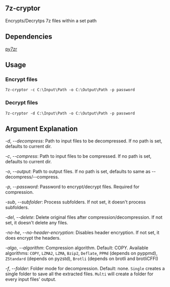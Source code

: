 ## 7z-cryptor
Encrypts/Decrytps 7z files within a set path

## Dependencies
[py7zr](https://github.com/miurahr/py7zr)

## Usage
### Encrypt files
``7z-cryptor -c C:\Input\Path -o C:\Output\Path -p password``

### Decrypt files
``7z-cryptor -d C:\Input\Path -o C:\Output\Path -p password``

## Argument Explanation
*-d*, *--decompress*: Path to input files to be decompressed. If no path is set, defaults to current dir.  

*-c*, *--compress*: Path to input files to be compressed. If no path is set, defaults to current dir.  

*-o*, *--output*: Path to output files. If no path is set, defaults to same as --decompress/--compress.  

*-p*, *--password*: Password to encrypt/decrypt files. Required for compression.  

*-sub*, *--subfolder*: Process subfolders. If not set, it doesn't process subfolders.  

*-del*, *--delete*: Delete original files after compression/decompression. If not set, it doesn't delete any files.  

*-no-he*, *--no-header-encryption*: Disables header encryption. If not set, it does encrypt the headers.  

*-algo*, *--algorithm*:  Compression algorithm. Default: COPY. Available algorithms: ``COPY``, ``LZMA2``, ``LZMA``, ``Bzip2``, ``Deflate``, ``PPMd`` (depends on pyppmd), ``ZStandard`` (depends on pyzstd), ``Brotli`` (depends on brotli and brotliCFFI)  

*-f*, *--folder*: Folder mode for decompression. Default: none. ``Single`` creates a single folder to save all the extracted files. ``Multi`` will create a folder for every input files' output. 
